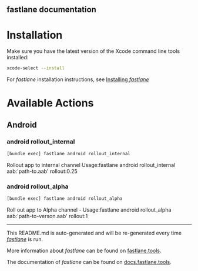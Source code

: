 fastlane documentation
----

# Installation

Make sure you have the latest version of the Xcode command line tools installed:

```sh
xcode-select --install
```

For _fastlane_ installation instructions, see [Installing _fastlane_](https://docs.fastlane.tools/#installing-fastlane)

# Available Actions

## Android

### android rollout_internal

```sh
[bundle exec] fastlane android rollout_internal
```

Rollout app to internal channel Usage:fastlane android rollout_internal aab:'path-to.aab' rollout:0.25

### android rollout_alpha

```sh
[bundle exec] fastlane android rollout_alpha
```

Roll out app to Alpha channel - Usage:fastlane android rollout_alpha aab:'path-to-verson.aab' rollout:1

----

This README.md is auto-generated and will be re-generated every time [_fastlane_](https://fastlane.tools) is run.

More information about _fastlane_ can be found on [fastlane.tools](https://fastlane.tools).

The documentation of _fastlane_ can be found on [docs.fastlane.tools](https://docs.fastlane.tools).
